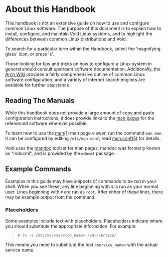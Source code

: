 # About this Handbook

This handbook is not an extensive guide on how to use and configure common Linux
software. The purpose of this document is to explain how to install, configure,
and maintain Void Linux systems, and to highlight the differences between common
Linux distributions and Void.

To search for a particular term within the Handbook, select the 'magnifying
glass' icon, or press 's'.

Those looking for tips and tricks on how to configure a Linux system in general
should consult upstream software documentation. Additionally, the [Arch
Wiki](https://wiki.archlinux.org/) provides a fairly comprehensive outline of
common Linux software configuration, and a variety of internet search engines
are available for further assistance.

## Reading The Manuals

While this handbook does not provide a large amount of copy and paste
configuration instructions, it does provide links to the [man
pages](https://man.voidlinux.org/) for the referenced software wherever
possible.

To learn how to use the [man(1)](https://man.voidlinux.org/man.1) man page
viewer, run the command `man man`. It can be configured by editing
`/etc/man.conf`; read [man.conf(5)](https://man.voidlinux.org/man.conf.5) for
details.

Void uses the [mandoc](https://mandoc.bsd.lv/) toolset for man pages. mandoc was
formerly known as "mdocml", and is provided by the `mdocml` package.

## Example Commands

Examples in this guide may have snippets of commands to be run in your shell.
When you see these, any line beginning with `$` is run as your normal user.
Lines beginning with `#` are run as `root`. After either of these lines, there
may be example output from the command.

### Placeholders

Some examples include text with placeholders. Placeholders indicate where you
should substitute the appropriate information. For example:

> ```
> # ln -s /etc/sv/<service_name> /var/service/
> ```

This means you need to substitute the text `<service_name>` with the actual
service name.
